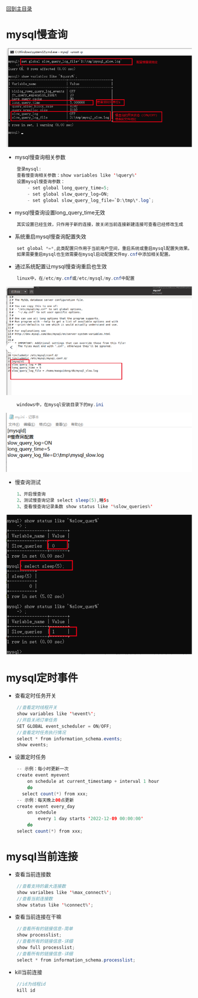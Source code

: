 [回到主目录](/README.md)

# mysql慢查询
![](imgs/slow1.png)

- mysql慢查询相关参数
```java
    登录mysql:
    查看慢查询相关参数：show variables like '%query%'
    设置mysql慢查询参数：
        - set global long_query_time=5;
        - set global slow_query_log=ON;
        - set global slow_query_log_file=`D:\tmp\*.log`;
```
- mysql慢查询设置long_query_time无效
```java
    其实设置已经生效，只作用于新的连接，故关闭当前连接新建连接可查看已经修改生成
```
- 系统重启mysql慢查询配置失效
```java
    set global *=*,此类配置只作用于当前用户空间，重启系统或重启mysql配置失效果。
    如果需要重启mysql也生效需要在mysql启动配置文件my.cnf中添加相关配置。
```
- 通过系统配置让mysql慢查询重启也生效
```java
    linux中，在/etc/my.cnf或/etc/mysql/my.cnf中配置
```
![linux中](imgs/slow3.png)

```java
    windows中，在mysql安装目录下的my.ini
```
![windows中](imgs/slow2.png)

- 慢查询测试
```java
    1、开启慢查询
    2、测试慢查询记录 select sleep(5),睡5s
    3、查看慢查询记录条数 show status like '%slow_queries%'
```
![](imgs/slow5.png)

# mysql定时事件
- 查看定时任务开关
```java
    //查看定时线程开关
    show variables like '%event%';
    //开启关闭订单任务
    SET GLOBAL event_scheduler = ON/OFF;
    //查看定时任务执行情况
    select * from information_schema.events;
    show events;
```
- 设置定时任务
```java
    -- 示例：每小时更新一次
    create event myevent
        on schedule at current_timestamp + interval 1 hour
        do
      select count(*) from xxx;
    -- 示例：每天晚上00点更新
    create event every_day
        on schedule 
            every 1 day starts '2022-12-09 00:00:00'
        do
    select count(*) from xxx;
```
# mysql当前连接
- 查看当前连接数
```java
    //查看支持的最大连接数
    show varialbes like '%max_connect%';
    //查看当前连接数
    show status like '%connect%';
```
- 查看当前连接在干嘛
```java
    //查看所有的链接信息-简单
    show processlist;
    //查看所有的链接信息-详细
    show full processlist;
    //查看所有的链接信息-详细
    select * from information_schema.processlist;
```
- kill当前连接
```java
    //id为线程id
    kill id
```